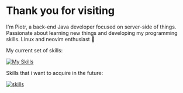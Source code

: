<h1> Thank you for visiting</h1>

<p>I'm Piotr, a back-end Java developer focused on server-side of things. Passionate about learning new things and developing my programming skills. Linux and neovim enthusiast 🐧 </p>

<p>My current set of skills:</p>

[![My Skills](https://skillicons.dev/icons?i=golang,git,java,spring,maven,mysql,py,flask,linux,neovim,bash,html,css,js,bootstrap)](https://skillicons.dev)

<p>Skills that i want to acquire in the future:</p>

[![skills](https://skillicons.dev/icons?i=react,kotlin)](https://skillicons.dev)
